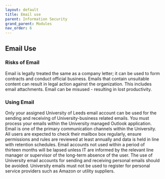 ```yaml
---
layout: default
title: Email use
parent: Information Security
grand_parent: Modules
nav_order: 6
---
```


## Email Use

### Risks of Email

Email is legally treated the same as a company letter; it can be used to form contracts and conduct official business. Emails that contain unsuitable content can result in legal action against the organization. This includes email attachments. Email can be misused - resulting in lost productivity.

### Using Email

Only your assigned University of Leeds email account can be used for the sending and receiving of University-business related emails. You must process your emails within the University managed Outlook application. Email is one of the primary communication channels within the University. All users are expected to check their mailbox box regularly, ensure permissions and rules are reviewed at least annually and data is held in line with retention schedules. Email accounts not used within a period of thirteen months will be lapsed unless IT are informed by the relevant line manager or supervisor of the long-term absence of the user. The use of University email accounts for sending and receiving personal emails should be avoided. University emails must not be used to register for personal service providers such as Amazon or utility suppliers.



